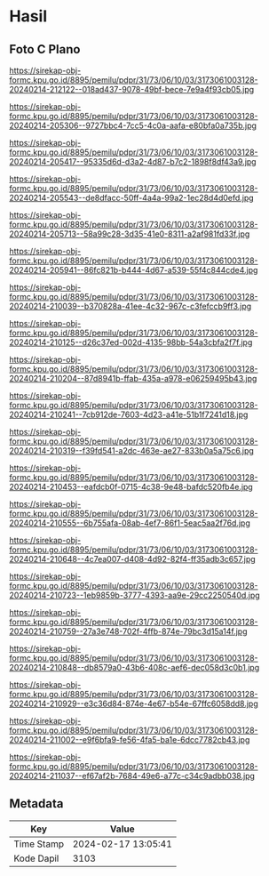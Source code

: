 # Hasil

## Foto C Plano

https://sirekap-obj-formc.kpu.go.id/8895/pemilu/pdpr/31/73/06/10/03/3173061003128-20240214-212122--018ad437-9078-49bf-bece-7e9a4f93cb05.jpg

https://sirekap-obj-formc.kpu.go.id/8895/pemilu/pdpr/31/73/06/10/03/3173061003128-20240214-205306--9727bbc4-7cc5-4c0a-aafa-e80bfa0a735b.jpg

https://sirekap-obj-formc.kpu.go.id/8895/pemilu/pdpr/31/73/06/10/03/3173061003128-20240214-205417--95335d6d-d3a2-4d87-b7c2-1898f8df43a9.jpg

https://sirekap-obj-formc.kpu.go.id/8895/pemilu/pdpr/31/73/06/10/03/3173061003128-20240214-205543--de8dfacc-50ff-4a4a-99a2-1ec28d4d0efd.jpg

https://sirekap-obj-formc.kpu.go.id/8895/pemilu/pdpr/31/73/06/10/03/3173061003128-20240214-205713--58a99c28-3d35-41e0-8311-a2af981fd33f.jpg

https://sirekap-obj-formc.kpu.go.id/8895/pemilu/pdpr/31/73/06/10/03/3173061003128-20240214-205941--86fc821b-b444-4d67-a539-55f4c844cde4.jpg

https://sirekap-obj-formc.kpu.go.id/8895/pemilu/pdpr/31/73/06/10/03/3173061003128-20240214-210039--b370828a-41ee-4c32-967c-c3fefccb9ff3.jpg

https://sirekap-obj-formc.kpu.go.id/8895/pemilu/pdpr/31/73/06/10/03/3173061003128-20240214-210125--d26c37ed-002d-4135-98bb-54a3cbfa2f7f.jpg

https://sirekap-obj-formc.kpu.go.id/8895/pemilu/pdpr/31/73/06/10/03/3173061003128-20240214-210204--87d8941b-ffab-435a-a978-e06259495b43.jpg

https://sirekap-obj-formc.kpu.go.id/8895/pemilu/pdpr/31/73/06/10/03/3173061003128-20240214-210241--7cb912de-7603-4d23-a41e-51b1f7241d18.jpg

https://sirekap-obj-formc.kpu.go.id/8895/pemilu/pdpr/31/73/06/10/03/3173061003128-20240214-210319--f39fd541-a2dc-463e-ae27-833b0a5a75c6.jpg

https://sirekap-obj-formc.kpu.go.id/8895/pemilu/pdpr/31/73/06/10/03/3173061003128-20240214-210453--eafdcb0f-0715-4c38-9e48-bafdc520fb4e.jpg

https://sirekap-obj-formc.kpu.go.id/8895/pemilu/pdpr/31/73/06/10/03/3173061003128-20240214-210555--6b755afa-08ab-4ef7-86f1-5eac5aa2f76d.jpg

https://sirekap-obj-formc.kpu.go.id/8895/pemilu/pdpr/31/73/06/10/03/3173061003128-20240214-210648--4c7ea007-d408-4d92-82f4-ff35adb3c657.jpg

https://sirekap-obj-formc.kpu.go.id/8895/pemilu/pdpr/31/73/06/10/03/3173061003128-20240214-210723--1eb9859b-3777-4393-aa9e-29cc2250540d.jpg

https://sirekap-obj-formc.kpu.go.id/8895/pemilu/pdpr/31/73/06/10/03/3173061003128-20240214-210759--27a3e748-702f-4ffb-874e-79bc3d15a14f.jpg

https://sirekap-obj-formc.kpu.go.id/8895/pemilu/pdpr/31/73/06/10/03/3173061003128-20240214-210848--db8579a0-43b6-408c-aef6-dec058d3c0b1.jpg

https://sirekap-obj-formc.kpu.go.id/8895/pemilu/pdpr/31/73/06/10/03/3173061003128-20240214-210929--e3c36d84-874e-4e67-b54e-67ffc6058dd8.jpg

https://sirekap-obj-formc.kpu.go.id/8895/pemilu/pdpr/31/73/06/10/03/3173061003128-20240214-211002--e9f6bfa9-fe56-4fa5-ba1e-6dcc7782cb43.jpg

https://sirekap-obj-formc.kpu.go.id/8895/pemilu/pdpr/31/73/06/10/03/3173061003128-20240214-211037--ef67af2b-7684-49e6-a77c-c34c9adbb038.jpg


## Metadata

| Key        | Value               |
| ---------- | ------------------- |
| Time Stamp | 2024-02-17 13:05:41 |
| Kode Dapil | 3103                |



